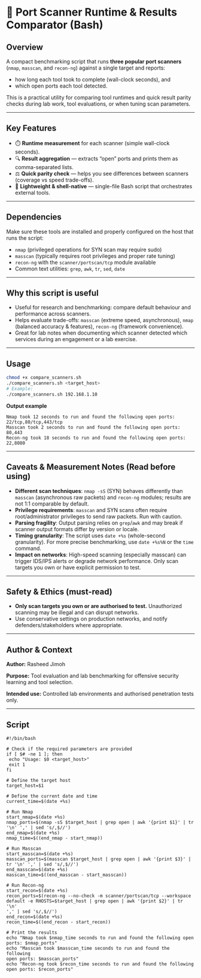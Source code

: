 # 🔬 Port Scanner Runtime & Results Comparator (Bash)

## Overview
A compact benchmarking script that runs **three popular port scanners** (`nmap`, `masscan`, and `recon-ng`) against a single target and reports:
- how long each tool took to complete (wall-clock seconds), and  
- which open ports each tool detected.

This is a practical utility for comparing tool runtimes and quick result parity checks during lab work, tool evaluations, or when tuning scan parameters.

---

## Key Features
- ⏱️ **Runtime measurement** for each scanner (simple wall-clock seconds).  
- 🔍 **Result aggregation** — extracts “open” ports and prints them as comma-separated lists.  
- ⚖️ **Quick parity check** — helps you see differences between scanners (coverage vs speed trade-offs).  
- 🧰 **Lightweight & shell-native** — single-file Bash script that orchestrates external tools.

---

## Dependencies
Make sure these tools are installed and properly configured on the host that runs the script:
- `nmap` (privileged operations for SYN scan may require sudo)  
- `masscan` (typically requires root privileges and proper rate tuning)  
- `recon-ng` with the `scanner/portscan/tcp` module available  
- Common text utilities: `grep`, `awk`, `tr`, `sed`, `date`

---

## Why this script is useful
- Useful for research and benchmarking: compare default behaviour and performance across scanners.  
- Helps evaluate trade-offs: `masscan` (extreme speed, asynchronous), `nmap` (balanced accuracy & features), `recon-ng` (framework convenience).  
- Great for lab notes when documenting which scanner detected which services during an engagement or a lab exercise.

---

## Usage
```bash
chmod +x compare_scanners.sh
./compare_scanners.sh <target_host>
# Example:
./compare_scanners.sh 192.168.1.10
````

**Output example**

```
Nmap took 12 seconds to run and found the following open ports: 22/tcp,80/tcp,443/tcp
Masscan took 2 seconds to run and found the following open ports: 80,443
Recon-ng took 18 seconds to run and found the following open ports: 22,8080
```

---

## Caveats & Measurement Notes (Read before using)

* **Different scan techniques**: `nmap -sS` (SYN) behaves differently than `masscan` (asynchronous raw packets) and `recon-ng` modules; results are not 1:1 comparable by default.
* **Privilege requirements**: `masscan` and SYN scans often require root/administrator privileges to send raw packets. Run with caution.
* **Parsing fragility**: Output parsing relies on `grep`/`awk` and may break if scanner output formats differ by version or locale.
* **Timing granularity**: The script uses `date +%s` (whole-second granularity). For more precise benchmarking, use `date +%s%N` or the `time` command.
* **Impact on networks**: High-speed scanning (especially masscan) can trigger IDS/IPS alerts or degrade network performance. Only scan targets you own or have explicit permission to test.

---

## Safety & Ethics (must-read)

* **Only scan targets you own or are authorised to test.** Unauthorized scanning may be illegal and can disrupt networks.
* Use conservative settings on production networks, and notify defenders/stakeholders where appropriate.

---

## Author & Context

**Author:** Rasheed Jimoh

**Purpose:** Tool evaluation and lab benchmarking for offensive security learning and tool selection.

**Intended use:** Controlled lab environments and authorised penetration tests only.

---

## Script
```
#!/bin/bash

# Check if the required parameters are provided
if [ $# -ne 1 ]; then
 echo "Usage: $0 <target_host>"
 exit 1
fi

# Define the target host
target_host=$1

# Define the current date and time
current_time=$(date +%s)

# Run Nmap
start_nmap=$(date +%s)
nmap_ports=$(nmap -sS $target_host | grep open | awk '{print $1}' | tr
'\n' ',' | sed 's/,$//')
end_nmap=$(date +%s)
nmap_time=$((end_nmap - start_nmap))

# Run Masscan
start_masscan=$(date +%s)
masscan_ports=$(masscan $target_host | grep open | awk '{print $3}' |
tr '\n' ',' | sed 's/,$//')
end_masscan=$(date +%s)
masscan_time=$((end_masscan - start_masscan))

# Run Recon-ng
start_recon=$(date +%s)
recon_ports=$(recon-ng --no-check -m scanner/portscan/tcp --workspace
default -e RHOSTS=$target_host | grep open | awk '{print $2}' | tr '\n'
',' | sed 's/,$//')
end_recon=$(date +%s)
recon_time=$((end_recon - start_recon))

# Print the results
echo "Nmap took $nmap_time seconds to run and found the following open
ports: $nmap_ports"
echo "Masscan took $masscan_time seconds to run and found the following
open ports: $masscan_ports"
echo "Recon-ng took $recon_time seconds to run and found the following
open ports: $recon_ports"

